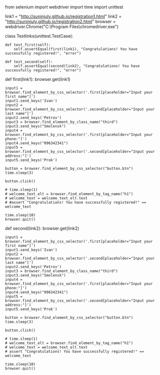 from selenium import webdriver
import time
import unittest

link1 = "http://suninjuly.github.io/registration1.html"
link2 = "http://suninjuly.github.io/registration2.html"
browser = webdriver.Chrome("C:\Program Files\chromedriver.exe")


class Testlinks(unittest.TestCase):

    def test_first(self):
        self.assertEqual(first(link1), "Congratulations! You have successfully registered!", "error")

    def test_second(self):
        self.assertEqual(second(link2), "Congratulations! You have successfully registered!", "error")

def first(link1):
    browser.get(link1)

    input1 = browser.find_element_by_css_selector('.first[placeholder="Input your first name"]')
    input1.send_keys('Ivan')
    input2 = browser.find_element_by_css_selector('.second[placeholder="Input your last name"]')
    input2.send_keys('Petrov')
    input3 = browser.find_element_by_class_name("third")
    input3.send_keys("Smolensk")
    input4 = browser.find_element_by_css_selector('.first[placeholder="Input your phone:"]')
    input4.send_keys("096342341")
    input5 = browser.find_element_by_css_selector('.second[placeholder="Input your address:"]')
    input5.send_keys('Prok')

    button = browser.find_element_by_css_selector("button.btn")
    time.sleep(3)

    button.click()

    # time.sleep(1)
    # welcome_text_elt = browser.find_element_by_tag_name("h1")
    # welcome_text = welcome_text_elt.text
    # #assert "Congratulations! You have successfully registered!" == welcome_text

    time.sleep(10)
    browser.quit()

def second(link2):
    browser.get(link2)

    input1 = browser.find_element_by_css_selector('.first[placeholder="Input your first name"]')
    input1.send_keys('Ivan')
    input2 = browser.find_element_by_css_selector('.second[placeholder="Input your last name"]')
    input2.send_keys('Petrov')
    input3 = browser.find_element_by_class_name("third")
    input3.send_keys("Smolensk")
    input4 = browser.find_element_by_css_selector('.first[placeholder="Input your phone:"]')
    input4.send_keys("096342341")
    input5 = browser.find_element_by_css_selector('.second[placeholder="Input your address:"]')
    input5.send_keys('Prok')

    button = browser.find_element_by_css_selector("button.btn")
    time.sleep(3)

    button.click()

    # time.sleep(1)
    # welcome_text_elt = browser.find_element_by_tag_name("h1")
    # welcome_text = welcome_text_elt.text
    # assert "Congratulations! You have successfully registered!" == welcome_text

    time.sleep(10)
    browser.quit()





